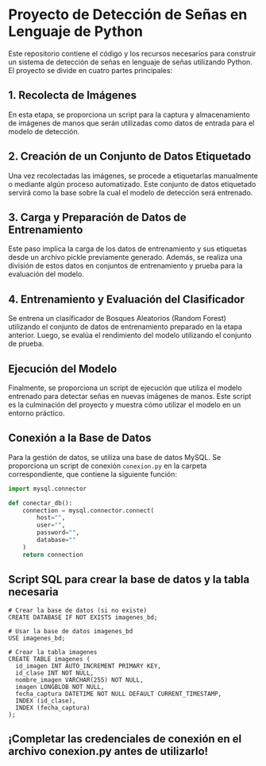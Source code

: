 # Proyecto de Detección de Señas en Lenguaje de Python

Este repositorio contiene el código y los recursos necesarios para construir un sistema de detección de señas en lenguaje de señas utilizando Python. El proyecto se divide en cuatro partes principales:

## 1. Recolecta de Imágenes
En esta etapa, se proporciona un script para la captura y almacenamiento de imágenes de manos que serán utilizadas como datos de entrada para el modelo de detección.

## 2. Creación de un Conjunto de Datos Etiquetado
Una vez recolectadas las imágenes, se procede a etiquetarlas manualmente o mediante algún proceso automatizado. Este conjunto de datos etiquetado servirá como la base sobre la cual el modelo de detección será entrenado.

## 3. Carga y Preparación de Datos de Entrenamiento
Este paso implica la carga de los datos de entrenamiento y sus etiquetas desde un archivo pickle previamente generado. Además, se realiza una división de estos datos en conjuntos de entrenamiento y prueba para la evaluación del modelo.

## 4. Entrenamiento y Evaluación del Clasificador
Se entrena un clasificador de Bosques Aleatorios (Random Forest) utilizando el conjunto de datos de entrenamiento preparado en la etapa anterior. Luego, se evalúa el rendimiento del modelo utilizando el conjunto de prueba.

## Ejecución del Modelo
Finalmente, se proporciona un script de ejecución que utiliza el modelo entrenado para detectar señas en nuevas imágenes de manos. Este script es la culminación del proyecto y muestra cómo utilizar el modelo en un entorno práctico.

## Conexión a la Base de Datos
Para la gestión de datos, se utiliza una base de datos MySQL. Se proporciona un script de conexión `conexion.py` en la carpeta correspondiente, que contiene la siguiente función:


```python
import mysql.connector

def conectar_db():
    connection = mysql.connector.connect(
        host="",
        user="",
        password="",
        database=""
    )
    return connection

```
## Script SQL para crear la base de datos y la tabla necesaria
``` MYSQL
# Crear la base de datos (si no existe)
CREATE DATABASE IF NOT EXISTS imagenes_bd;

# Usar la base de datos imagenes_bd
USE imagenes_bd;

# Crear la tabla imagenes
CREATE TABLE imagenes (
  id_imagen INT AUTO_INCREMENT PRIMARY KEY,
  id_clase INT NOT NULL,
  nombre_imagen VARCHAR(255) NOT NULL,
  imagen LONGBLOB NOT NULL,
  fecha_captura DATETIME NOT NULL DEFAULT CURRENT_TIMESTAMP,
  INDEX (id_clase),
  INDEX (fecha_captura)
);
```
 ## ¡Completar las credenciales de conexión en el archivo conexion.py antes de utilizarlo!
